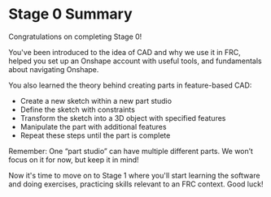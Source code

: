 # Stage 0 Summary

Congratulations on completing Stage 0! 

You've been introduced to the idea of CAD and why we use it in FRC, helped you set up an Onshape account with useful tools, and fundamentals about navigating Onshape.

You also learned the theory behind creating parts in feature-based CAD:

- Create a new sketch within a new part studio
- Define the sketch with constraints
- Transform the sketch into a 3D object with specified features
- Manipulate the part with additional features 
- Repeat these steps until the part is complete

Remember: One “part studio” can have multiple different parts. We won’t focus on it for now, but keep it in mind!

Now it's time to move on to Stage 1 where you'll start learning the software and doing exercises, practicing skills relevant to an FRC context. Good luck!

<br>